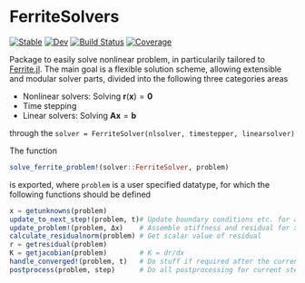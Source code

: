 # FerriteSolvers

[![Stable](https://img.shields.io/badge/docs-stable-blue.svg)](https://KnutAM.github.io/FerriteSolvers.jl/stable)
[![Dev](https://img.shields.io/badge/docs-dev-blue.svg)](https://KnutAM.github.io/FerriteSolvers.jl/dev)
[![Build Status](https://github.com/KnutAM/FerriteSolvers.jl/actions/workflows/CI.yml/badge.svg?branch=main)](https://github.com/KnutAM/FerriteSolvers.jl/actions/workflows/CI.yml?query=branch%3Amain)
[![Coverage](https://codecov.io/gh/KnutAM/FerriteSolvers.jl/branch/main/graph/badge.svg)](https://codecov.io/gh/KnutAM/FerriteSolvers.jl)

Package to easily solve nonlinear problem, in particularily tailored to [Ferrite.jl](https://github.com/Ferrite-FEM/Ferrite.jl).
The main goal is a flexible solution scheme, allowing extensible and modular solver parts, divided into the following three 
categories areas

* Nonlinear solvers: Solving $\boldsymbol{r}(\boldsymbol{x})=\boldsymbol{0}$
* Time stepping
* Linear solvers: Solving $\boldsymbol{A}\boldsymbol{x}=\boldsymbol{b}$

through the `solver = FerriteSolver(nlsolver, timestepper, linearsolver)`

The function 
```julia
solve_ferrite_problem!(solver::FerriteSolver, problem)
```
is exported, where `problem` is a user specified datatype, 
for which the following functions should be defined

```julia
x = getunknowns(problem)
update_to_next_step!(problem, t)# Update boundary conditions etc. for a new time step
update_problem!(problem, Δx)    # Assemble stiffness and residual for x+=Δx 
calculate_residualnorm(problem) # Get scalar value of residual
r = getresidual(problem)
K = getjacobian(problem)        # K = dr/dx
handle_converged!(problem, t)   # Do stuff if required after the current time step has converged. 
postprocess(problem, step)      # Do all postprocessing for current step (after convergence)
```
